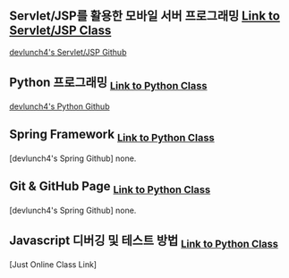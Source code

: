 ## Servlet/JSP를 활용한 모바일 서버 프로그래밍 [Link to Servlet/JSP Class](https://tacademy.skplanet.com/live/player/onlineLectureDetail.action?seq=100)

[devlunch4's Servlet/JSP Github](https://github.com/devlunch4/TAcademyServletJSPMobileServerProgramming)

## Python 프로그래밍 <sub>[Link to Python Class](https://tacademy.skplanet.com/live/player/onlineLectureDetail.action?seq=89)</sub>

[devlunch4's Python Github](https://github.com/devlunch4/TAcademyPython)

## Spring Framework <sub>[Link to Python Class](https://tacademy.skplanet.com/live/player/onlineLectureDetail.action?seq=88)</sub>

[devlunch4's Spring Github] none.

## Git & GitHub Page <sub>[Link to Python Class](https://tacademy.skplanet.com/live/player/onlineLectureDetail.action?seq=171)</sub>

[devlunch4's Spring Github] none.

## Javascript 디버깅 및 테스트 방법 <sub>[Link to Python Class](https://tacademy.skplanet.com/live/player/onlineLectureDetail.action?seq=126)</sub>

[Just Online Class Link]
